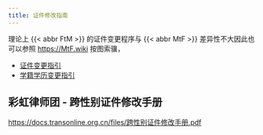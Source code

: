 ```yaml
---
title: 证件修改指南
---
```


理论上 {{< abbr FtM >}} 的证件变更程序与 {{< abbr MtF >}} 差异性不大因此也可以参照 <https://MtF.wiki> 按图索骥，

- [证件变更指引](https://mtf.wiki/zh-cn/docs/srs/id-card/)
- [学籍学历变更指引](https://mtf.wiki/zh-cn/docs/srs/education/)

## 彩虹律师团 - 跨性别证件修改手册

<https://docs.transonline.org.cn/files/跨性别证件修改手册.pdf>

